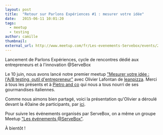 ```yaml
---
layout: post
title:  "Retour sur Parlons Expériences #1 : mesurer votre idée"
date:   2015-06-11 10:01:20
tags:
  - meetup
  - testing
author: camille
thumbnail:
external_url: http://www.meetup.com/fr/Les-evenements-Servebox/events/222204045
---
```

Lancement de Parlons Expériences, cycle de rencontres dédié aux entrepreneurs et à l'innovation @ServeBox

Le 10 juin, nous avons lancé notre premier meetup <a href='http://www.meetup.com/fr/Les-evenements-Servebox/events/222204045'>"Mesurer votre idée : l'A/B testing, outil d'entrepreneur"</a> avec Olivier Lafontan de <a href='http://leanpizza.com/'>leanpizza</a>. Merci à tous les présents et à <a href='http://pietroandco.com/'>Pietro and co</a> qui nous a tous nourri de ses gourmandises italiennes.

Comme nous aimons bien partagé, voici la présentation qu'Olivier a déroulé devant la 40aine de participants, par <a href='/assets/docs/Meetup_1_ServeBox_et_LeanPizza.pdf'>ici</a>.

Pour suivre les événements organisés par ServeBox, on a même un groupe Meetup <a href='http://www.meetup.com/fr/Les-evenements-Servebox/'>"Les événements @ServeBox"</a>.

À bientôt !
